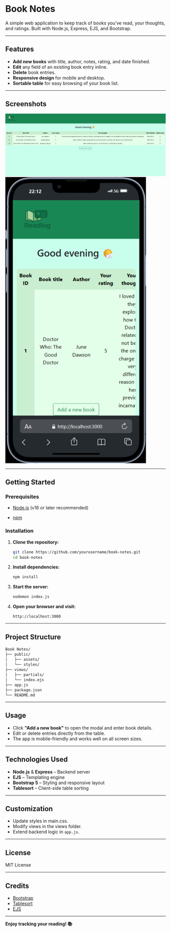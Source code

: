 # Book Notes

A simple web application to keep track of books you’ve read, your thoughts, and ratings. Built with Node.js, Express, EJS, and Bootstrap.

---

## Features

- **Add new books** with title, author, notes, rating, and date finished.
- **Edit** any field of an existing book entry inline.
- **Delete** book entries.
- **Responsive design** for mobile and desktop.
- **Sortable table** for easy browsing of your book list.

---

## Screenshots

![alt text](image-2.png)
![alt text](image-3.png)

---

## Getting Started

### Prerequisites

- [Node.js](https://nodejs.org/) (v16 or later recommended)

- [npm](https://www.npmjs.com/)

### Installation

1. **Clone the repository:**

   ```sh
   git clone https://github.com/yourusername/book-notes.git
   cd book-notes
   ```

2. **Install dependencies:**

   ```sh
   npm install
   ```

3. **Start the server:**

   ```sh
   nodemon index.js
   ```

4. **Open your browser and visit:**
   ```
   http://localhost:3000
   ```

---

## Project Structure

```
Book Notes/
├── public/
│   ├── assets/
│   └── styles/
├── views/
│   ├── partials/
│   └── index.ejs
├── app.js
├── package.json
└── README.md
```

---

## Usage

- Click **"Add a new book"** to open the modal and enter book details.
- Edit or delete entries directly from the table.
- The app is mobile-friendly and works well on all screen sizes.

---

## Technologies Used

- **Node.js** & **Express** – Backend server
- **EJS** – Templating engine
- **Bootstrap 5** – Styling and responsive layout
- **Tablesort** – Client-side table sorting

---

## Customization

- Update styles in main.css.
- Modify views in the views folder.
- Extend backend logic in `app.js`.

---

## License

MIT License

---

## Credits

- [Bootstrap](https://getbootstrap.com/)
- [Tablesort](https://github.com/tristen/tablesort)
- [EJS](https://ejs.co/)

---

**Enjoy tracking your reading! 📚**
